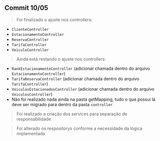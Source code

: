 ## Commit 10/05 
> Foi finalizado o ajuste nos controllers:
- `ClienteController`
- `EstacionamentoController`
- `ReservaController`
- `TarifaController`
- `VeiculoController`

> Ainda está restando o ajuste nos controllers:
- `RankEstacionamentoController` (adicionar chamada dentro do arquivo `EstacionamentoController`)
- `TarifaReservaController` (adicionar chamada dentro do arquivo `TarifaController`)
- `VeiculosEstacionadosController` (adicionar chamada dentro do arquivo `VeiculosController`)
- Não foi realizado nada ainda na pasta getMapping, tudo o que possui lá deve ser migrado para dentro da pasta `controller`

> Foi realizado a criação dos services para separação de responsabilidade

> Foi alterado os respositorys conforme a necessidade da lógica implementada